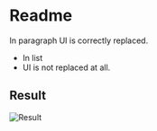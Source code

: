 # Readme

In paragraph UI is correctly replaced.

* In list
* UI is not replaced at all.

## Result

![Result](http://cl.ly/image/3B271E1p1s47/Capture%20d%E2%80%99e%CC%81cran%202014-10-08%20a%CC%80%2018.15.13.png)
